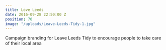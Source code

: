 ```yaml
---
title: Love Leeds
date: 2016-09-28 22:50:00 Z
position: 70
image: "/uploads/Leave-Leeds-Tidy-1.jpg"
---
```


Campaign branding for Leave Leeds Tidy to encourage people to take care of their local area